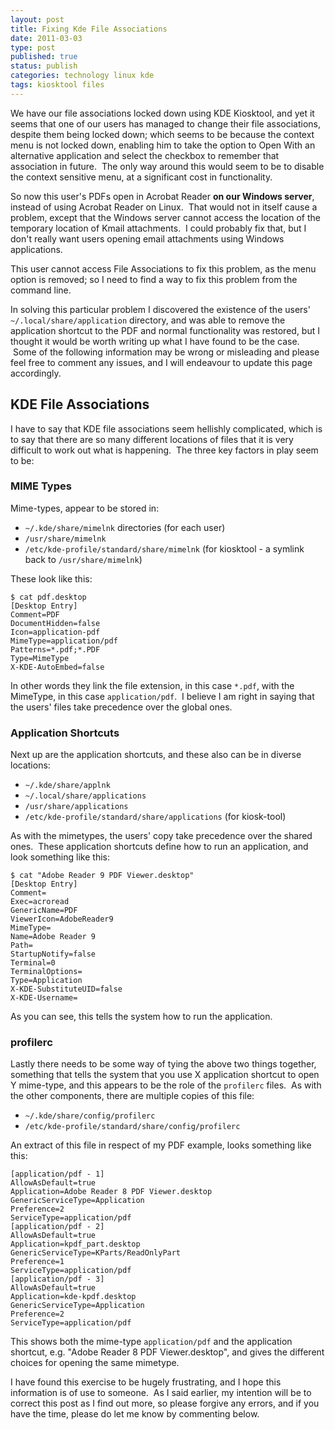```yaml
--- 
layout: post 
title: Fixing Kde File Associations
date: 2011-03-03
type: post 
published: true 
status: publish
categories: technology linux kde
tags: kiosktool files
---
```


We have our file associations locked down using KDE Kiosktool, and yet
it seems that one of our users has managed to change their file
associations, despite them being locked down; which seems to be because
the context menu is not locked down, enabling him to take the option to
Open With an alternative application and select the checkbox to remember
that association in future.  The only way around this would seem to be
to disable the context sensitive menu, at a significant cost in
functionality.

So now this user's PDFs open in Acrobat Reader **on our Windows
server**, instead of using Acrobat Reader on Linux.  That would not in
itself cause a problem, except that the Windows server cannot access the
location of the temporary location of Kmail attachments.  I could
probably fix that, but I don't really want users opening email
attachments using Windows applications.

This user cannot access File Associations to fix this problem, as the
menu option is removed; so I need to find a way to fix this problem from
the command line.

In solving this particular problem I discovered the existence of the
users' `~/.local/share/application` directory, and was able to remove the
application shortcut to the PDF and normal functionality was restored,
but I thought it would be worth writing up what I have found to be the
case.  Some of the following information may be wrong or misleading and
please feel free to comment any issues, and I will endeavour to update
this page accordingly.

KDE File Associations
---------------------

I have to say that KDE file associations seem hellishly complicated,
which is to say that there are so many different locations of files that
it is very difficult to work out what is happening.  The three key
factors in play seem to be:

### MIME Types

Mime-types, appear to be stored in:

  * `~/.kde/share/mimelnk` directories (for each user)
  * `/usr/share/mimelnk`
  * `/etc/kde-profile/standard/share/mimelnk` (for kiosktool - a symlink
    back to `/usr/share/mimelnk`)

These look like this:

    $ cat pdf.desktop
    [Desktop Entry]
    Comment=PDF
    DocumentHidden=false
    Icon=application-pdf
    MimeType=application/pdf
    Patterns=*.pdf;*.PDF
    Type=MimeType
    X-KDE-AutoEmbed=false

In other words they link the file extension, in this case `*.pdf`, with
the MimeType, in this case `application/pdf`.  I believe I am right in
saying that the users' files take precedence over the global ones.

### Application Shortcuts

Next up are the application shortcuts, and these also can be in diverse
locations:

  * `~/.kde/share/applnk`
  * `~/.local/share/applications`
  * `/usr/share/applications`
  * `/etc/kde-profile/standard/share/applications` (for kiosk-tool)

As with the mimetypes, the users' copy take precedence over the shared
ones.  These application shortcuts define how to run an application, and
look something like this:

    $ cat "Adobe Reader 9 PDF Viewer.desktop"
    [Desktop Entry]
    Comment=
    Exec=acroread
    GenericName=PDF
    ViewerIcon=AdobeReader9
    MimeType=
    Name=Adobe Reader 9
    Path=
    StartupNotify=false
    Terminal=0
    TerminalOptions=
    Type=Application
    X-KDE-SubstituteUID=false
    X-KDE-Username=

As you can see, this tells the system how to run the application.

### profilerc

Lastly there needs to be some way of tying the above two things
together, something that tells the system that you use X application
shortcut to open Y mime-type, and this appears to be the role of the
`profilerc` files.  As with the other components, there are multiple
copies of this file:

  * `~/.kde/share/config/profilerc`
  * `/etc/kde-profile/standard/share/config/profilerc`

An extract of this file in respect of my PDF example, looks something
like this:

    [application/pdf - 1]
    AllowAsDefault=true
    Application=Adobe Reader 8 PDF Viewer.desktop
    GenericServiceType=Application
    Preference=2
    ServiceType=application/pdf
    [application/pdf - 2]
    AllowAsDefault=true
    Application=kpdf_part.desktop
    GenericServiceType=KParts/ReadOnlyPart
    Preference=1
    ServiceType=application/pdf
    [application/pdf - 3]
    AllowAsDefault=true
    Application=kde-kpdf.desktop
    GenericServiceType=Application
    Preference=2
    ServiceType=application/pdf

This shows both the mime-type `application/pdf` and the application
shortcut, e.g. "Adobe Reader 8 PDF Viewer.desktop", and gives the
different choices for opening the same mimetype.

I have found this exercise to be hugely frustrating, and I hope this
information is of use to someone.  As I said earlier, my intention will
be to correct this post as I find out more, so please forgive any
errors, and if you have the time, please do let me know by commenting
below.

